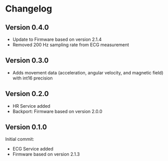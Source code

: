 # Changelog

## Version 0.4.0

- Update to Firmware based on version 2.1.4
- Removed 200 Hz sampling rate from ECG measurement

## Version 0.3.0

- Adds movement data (acceleration, angular velocity, and magnetic field) with int16 precision

## Version 0.2.0

- HR Service added
- Backport: Firmware based on version 2.0.0

## Version 0.1.0

Initial commit:

- ECG Service added
- Firmware based on version 2.1.3
